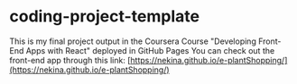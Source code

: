 # coding-project-template

This is my final project output in the Coursera Course "Developing Front-End Apps with React" deployed in GitHub Pages
You can check out the front-end app through this link: [https://nekina.github.io/e-plantShopping/](https://nekina.github.io/e-plantShopping/)
